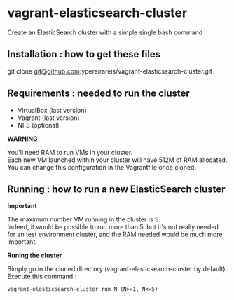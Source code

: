 vagrant-elasticsearch-cluster
=============================

Create an ElasticSearch cluster with a simple single bash command

Installation : how to get these files
--

git clone git@github.com:ypereirareis/vagrant-elasticsearch-cluster.git

Requirements : needed to run the cluster
--

* VirtualBox (last version)
* Vagrant (last version)
* NFS (optional)

**WARNING**

You'll need RAM to run VMs in your cluster.  
Each new VM launched within your cluster will have 512M of RAM allocated.  
You can change this configuration in the Vagrantfile once cloned.  

Running : how to run a new ElasticSearch cluster
--

**Important**

The maximum number VM running in the cluster is 5.  
Indeed, it would be possible to run more than 5, but it's not really needed for an test environment cluster,
and the RAM needed would be much more important.

**Runing the cluster**

Simply go in the cloned directory (vagrant-elasticsearch-cluster by default).  
Execute this command :

```
vagrant-elasticsearch-cluster run N (N>=1, N<=5)
```
